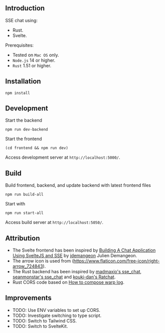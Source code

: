 ## Introduction

SSE chat using:

* Rust.
* Svelte.

Prerequisites:

* Tested on `Mac OS` only.
* `Node.js` 14 or higher.
* `Rust` 1.51 or higher.

## Installation

```
npm install
```

## Development

Start the backend

```
npm run dev-backend
```

Start the frontend

```
(cd frontend && npm run dev)
```

Access development server at `http://localhost:5000/`.

## Build

Build frontend, backend, and update backend with latest frontend files

```
npm run build-all
```

Start with

```
npm run start-all
```

Access build server at `http://localhost:5050/`.

## Attribution

* The Svelte frontend has been inspired by [Building A Chat Application Using SvelteJS and SSE](https://marmelab.com/blog/2020/10/02/build-a-chat-application-using-sveltejs-and-sse.html) by [jdemangeon](https://github.com/jdemangeon) Julien Demangeon.
* The arrow icon is used from (https://www.flaticon.com/free-icon/right-arrow_724843).
* The Rust backend has been inspired by [madmaxio's sse_chat](https://github.com/madmaxio/tokio/blob/203ab8bd5e91daea728e9bf1f907de211c222f27/warp/examples/sse_chat.rs), [seanmonstar's sse_chat](https://github.com/seanmonstar/warp/blob/b6d1fc0719604ef1010aec00544408e6af1289a5/examples/sse_chat.rs) and [kouki-dan's Ratchat](https://github.com/kouki-dan/Ratchat/blob/1f4f6fc3a7227076d32906121d2eaedb03c76115/src/main.rs).
* Rust CORS code based on [How to compose warp log](https://stackoverflow.com/questions/62107101/how-to-compose-warp-log).

## Improvements

* TODO: Use ENV variables to set up CORS.
* TODO: Investigate switching to type script.
* TODO: Switch to Tailwind CSS.
* TODO: Switch to SvelteKit.
